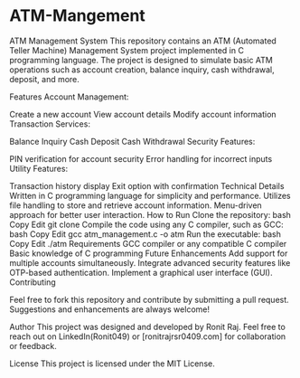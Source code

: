 # ATM-Mangement

ATM Management System
This repository contains an ATM (Automated Teller Machine) Management System project implemented in C programming language. The project is designed to simulate basic ATM operations such as account creation, balance inquiry, cash withdrawal, deposit, and more.

Features
Account Management:

Create a new account
View account details
Modify account information
Transaction Services:

Balance Inquiry
Cash Deposit
Cash Withdrawal
Security Features:

PIN verification for account security
Error handling for incorrect inputs
Utility Features:

Transaction history display
Exit option with confirmation
Technical Details
Written in C programming language for simplicity and performance.
Utilizes file handling to store and retrieve account information.
Menu-driven approach for better user interaction.
How to Run
Clone the repository:
bash
Copy
Edit
git clone <repository-link>
Compile the code using any C compiler, such as GCC:
bash
Copy
Edit
gcc atm_management.c -o atm
Run the executable:
bash
Copy
Edit
./atm
Requirements
GCC compiler or any compatible C compiler
Basic knowledge of C programming
Future Enhancements
Add support for multiple accounts simultaneously.
Integrate advanced security features like OTP-based authentication.
Implement a graphical user interface (GUI).
Contributing


Feel free to fork this repository and contribute by submitting a pull request. Suggestions and enhancements are always welcome!



Author
This project was designed and developed by Ronit Raj.
Feel free to reach out on LinkedIn(Ronit049) or [ronitrajrsr0409.com] for collaboration or feedback.

License
This project is licensed under the MIT License.
